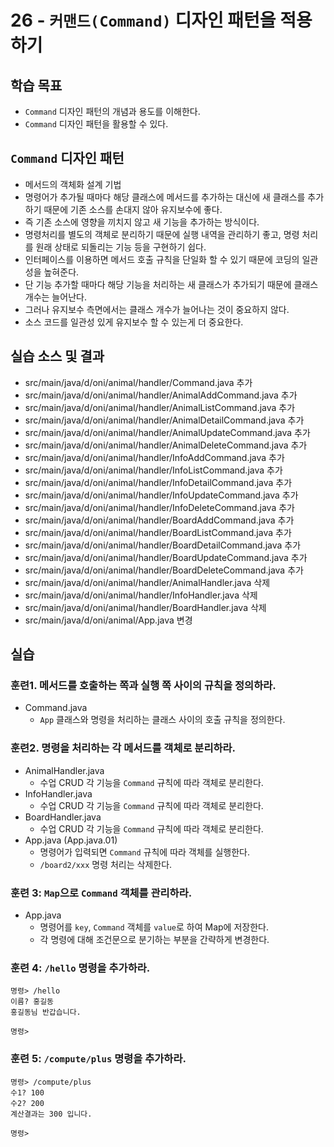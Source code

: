 # 26 - `커맨드(Command)` 디자인 패턴을 적용하기

## 학습 목표

- `Command` 디자인 패턴의 개념과 용도를 이해한다.
- `Command` 디자인 패턴을 활용할 수 있다.

## `Command` 디자인 패턴

- 메서드의 객체화 설계 기법
- 명령어가 추가될 때마다 해당 클래스에 메서드를 추가하는 대신에 
  새 클래스를 추가하기 때문에 기존 소스를 손대지 않아 유지보수에 좋다.
- 즉 기존 소스에 영향을 끼치지 않고 새 기능을 추가하는 방식이다.
- 명령처리를 별도의 객체로 분리하기 때문에 실행 내역을 관리하기 좋고,
  명령 처리를 원래 상태로 되돌리는 기능 등을 구현하기 쉽다.
- 인터페이스를 이용하면 메서드 호출 규칙을 단일화 할 수 있기 때문에 
  코딩의 일관성을 높혀준다.
- 단 기능 추가할 때마다 해당 기능을 처리하는 새 클래스가 추가되기 때문에 
  클래스 개수는 늘어난다.
- 그러나 유지보수 측면에서는 클래스 개수가 늘어나는 것이 중요하지 않다.
- 소스 코드를 일관성 있게 유지보수 할 수 있는게 더 중요한다.

## 실습 소스 및 결과

- src/main/java/d/oni/animal/handler/Command.java 추가
- src/main/java/d/oni/animal/handler/AnimalAddCommand.java 추가
- src/main/java/d/oni/animal/handler/AnimalListCommand.java 추가
- src/main/java/d/oni/animal/handler/AnimalDetailCommand.java 추가
- src/main/java/d/oni/animal/handler/AnimalUpdateCommand.java 추가
- src/main/java/d/oni/animal/handler/AnimalDeleteCommand.java 추가
- src/main/java/d/oni/animal/handler/InfoAddCommand.java 추가
- src/main/java/d/oni/animal/handler/InfoListCommand.java 추가
- src/main/java/d/oni/animal/handler/InfoDetailCommand.java 추가
- src/main/java/d/oni/animal/handler/InfoUpdateCommand.java 추가
- src/main/java/d/oni/animal/handler/InfoDeleteCommand.java 추가
- src/main/java/d/oni/animal/handler/BoardAddCommand.java 추가
- src/main/java/d/oni/animal/handler/BoardListCommand.java 추가
- src/main/java/d/oni/animal/handler/BoardDetailCommand.java 추가
- src/main/java/d/oni/animal/handler/BoardUpdateCommand.java 추가
- src/main/java/d/oni/animal/handler/BoardDeleteCommand.java 추가
- src/main/java/d/oni/animal/handler/AnimalHandler.java 삭제
- src/main/java/d/oni/animal/handler/InfoHandler.java 삭제
- src/main/java/d/oni/animal/handler/BoardHandler.java 삭제
- src/main/java/d/oni/animal/App.java 변경

## 실습

### 훈련1. 메서드를 호출하는 쪽과 실행 쪽 사이의 규칙을 정의하라.

- Command.java
    - `App` 클래스와 명령을 처리하는 클래스 사이의 호출 규칙을 정의한다.

### 훈련2. 명령을 처리하는 각 메서드를 객체로 분리하라.

- AnimalHandler.java
    - 수업 CRUD 각 기능을 `Command` 규칙에 따라 객체로 분리한다.
- InfoHandler.java
    - 수업 CRUD 각 기능을 `Command` 규칙에 따라 객체로 분리한다.
- BoardHandler.java
    - 수업 CRUD 각 기능을 `Command` 규칙에 따라 객체로 분리한다.
- App.java (App.java.01)
    - 명령어가 입력되면 `Command` 규칙에 따라 객체를 실행한다.
    - `/board2/xxx` 명령 처리는 삭제한다.

### 훈련 3: `Map`으로 `Command` 객체를 관리하라.

- App.java
    - 명령어를 `key`, `Command` 객체를 `value`로 하여 Map에 저장한다.
    - 각 명령에 대해 조건문으로 분기하는 부분을 간략하게 변경한다.

### 훈련 4: `/hello` 명령을 추가하라.

```
명령> /hello
이름? 홍길동
홍길동님 반갑습니다.

명령>
```

### 훈련 5: `/compute/plus` 명령을 추가하라.

```
명령> /compute/plus
수1? 100
수2? 200
계산결과는 300 입니다.

명령>
```